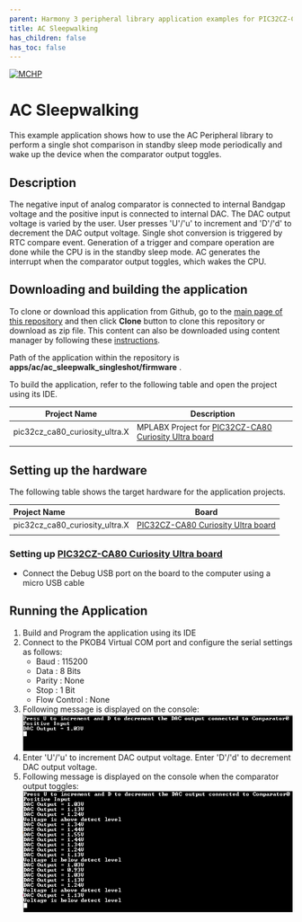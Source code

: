 ```yaml
---
parent: Harmony 3 peripheral library application examples for PIC32CZ-CA80 family
title: AC Sleepwalking
has_children: false
has_toc: false
---
```


[![MCHP](https://www.microchip.com/ResourcePackages/Microchip/assets/dist/images/logo.png)](https://www.microchip.com)

# AC Sleepwalking

This example application shows how to use the AC Peripheral library to perform a single shot comparison in standby sleep mode periodically and wake up the device when the comparator output toggles.

## Description

The negative input of analog comparator is connected to internal Bandgap voltage and the positive input is connected to internal DAC. The DAC output voltage is varied by the user. User presses 'U'/'u' to increment and 'D'/'d' to decrement the DAC output voltage. Single shot conversion is triggered by RTC compare event. Generation of a trigger and compare operation are done while the CPU is in the standby sleep mode. AC generates the interrupt when the comparator output toggles, which wakes the CPU.

## Downloading and building the application

To clone or download this application from Github, go to the [main page of this repository](https://github.com/Microchip-MPLAB-Harmony/csp_apps_pic32cz_ca) and then click **Clone** button to clone this repository or download as zip file.
This content can also be downloaded using content manager by following these [instructions](https://github.com/Microchip-MPLAB-Harmony/contentmanager/wiki).

Path of the application within the repository is **apps/ac/ac_sleepwalk_singleshot/firmware** .

To build the application, refer to the following table and open the project using its IDE.

| Project Name      | Description                                    |
| ----------------- | ---------------------------------------------- |
| pic32cz_ca80_curiosity_ultra.X    | MPLABX Project for [PIC32CZ-CA80 Curiosity Ultra board](https://www.microchip.com/developmenttools/ProductDetails/)|
|||

## Setting up the hardware

The following table shows the target hardware for the application projects.

| Project Name| Board|
|:---------|:---------:|
| pic32cz_ca80_curiosity_ultra.X    | [PIC32CZ-CA80 Curiosity Ultra board](https://www.microchip.com/developmenttools/ProductDetails/)|
|||

### Setting up [PIC32CZ-CA80 Curiosity Ultra board](https://www.microchip.com/developmenttools/ProductDetails/)

- Connect the Debug USB port on the board to the computer using a micro USB cable

## Running the Application

1. Build and Program the application using its IDE
2. Connect to the PKOB4 Virtual COM port and configure the serial settings as follows:
    - Baud : 115200
    - Data : 8 Bits
    - Parity : None
    - Stop : 1 Bit
    - Flow Control : None
3. Following message is displayed on the console:
	![output](images/image_1.png)
4. Enter 'U'/'u' to increment DAC output voltage. Enter 'D'/'d' to decrement DAC output voltage.
5. Following message is displayed on the console when the comparator output toggles:
	![output](images/image_2.png)	
